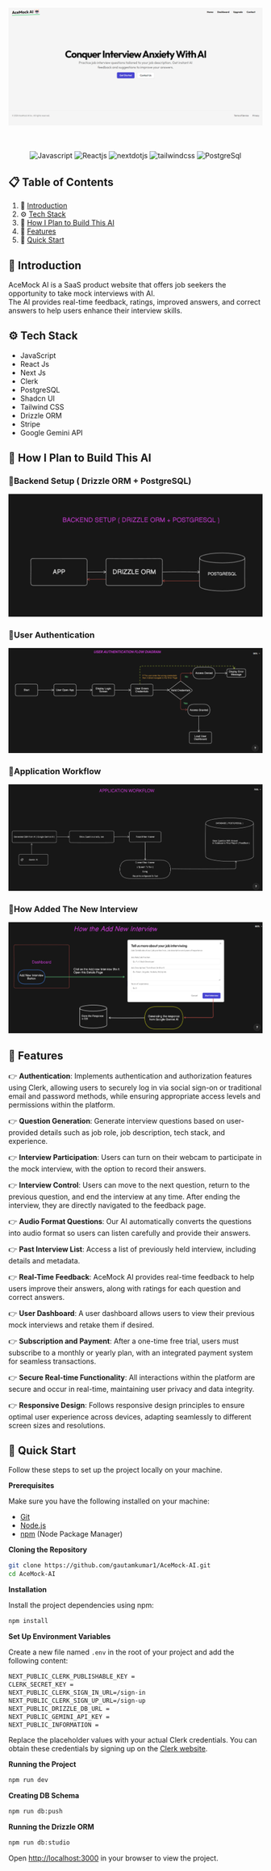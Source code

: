 
<div align="center">
<!-- Image of the heading -->
  <br />
    
  ![AceMock Ai Home Page](<AceMock Ai Home Page.png>) 
  <br/>
  <br/>



  <br />

  <div>
    <img src="https://img.shields.io/badge/javascript-%23323330.svg?style=for-the-badge&logo=javascript&logoColor=%23F7DF1E" alt="Javascript" />
    <img src="https://img.shields.io/badge/react-%2320232a.svg?style=for-the-badge&logo=react&logoColor=%2361DAFB" alt="Reactjs" />
    <img src="https://img.shields.io/badge/-Next_JS-black?style=for-the-badge&logoColor=white&logo=nextdotjs&color=000000" alt="nextdotjs" />
    <img src="https://img.shields.io/badge/-Tailwind_CSS-black?style=for-the-badge&logoColor=white&logo=tailwindcss&color=06B6D4" alt="tailwindcss" />
    <img src="https://img.shields.io/badge/postgres-%23316192.svg?style=for-the-badge&logo=postgresql&logoColor=white" alt="PostgreSql" />
  </div>

</div>

## 📋 <a name="table">Table of Contents</a>

1. 🤖 [Introduction](#introduction)
2. ⚙️ [Tech Stack](#tech-stack)
3. 🤔 [How I Plan to Build This AI](#plan)
4. 🔋 [Features](#features)
5. 🤸 [Quick Start](#quick-start)

## <a name="introduction">🤖 Introduction</a>

AceMock AI is a SaaS product website that offers job seekers the opportunity to take mock interviews with AI.          
The AI provides real-time feedback, ratings, improved answers, and correct answers to help users enhance their interview skills.
<!-- Tech Stack -->
## <a name="tech-stack">⚙️ Tech Stack</a>

- JavaScript
- React Js
- Next Js
- Clerk
- PostgreSQL
- Shadcn UI
- Tailwind CSS
- Drizzle ORM
- Stripe
- Google Gemini API
<!-- Plan -->
## <a name="plan">🤔 How I Plan to Build This AI</a>

### 🔹Backend Setup ( Drizzle ORM + PostgreSQL)
![alt text](<AceMock Backend Setup.png>)

### 🔹User Authentication

![alt text](<AceMock User Authentication Diagram Flow.png>)

### 🔹Application Workflow

![alt text](<AceMock User Application Workflow.png>)

### 🔹How Added The New Interview

![alt text](<AceMock How The New Interview Added.png>)

<!-- Features -->

## <a name="features">🔋 Features</a>


👉 **Authentication**: Implements authentication and authorization features using Clerk, allowing users to securely log in via social sign-on or traditional email and password methods, while ensuring appropriate access levels and permissions within the platform.

👉 **Question Generation**: Generate interview questions based on user-provided details such as job role, job description, tech stack, and experience.

👉 **Interview Participation**: Users can turn on their webcam to participate in the mock interview, with the option to record their answers.


👉 **Interview Control**: Users can move to the next question, return to the previous question, and end the interview at any time. After ending the interview, they are directly navigated to the feedback page.


👉 **Audio Format Questions**: Our AI automatically converts the questions into audio format so users can listen carefully and provide their answers.

👉 **Past Interview List**: Access a list of previously held interview, including details and metadata.

👉 **Real-Time Feedback**: AceMock AI provides real-time feedback to help users improve their answers, along with ratings for each question and correct answers.

👉 **User Dashboard**: A user dashboard allows users to view their previous mock interviews and retake them if desired.

👉 **Subscription and Payment**: After a one-time free trial, users must subscribe to a monthly or yearly plan, with an integrated payment system for seamless transactions.

👉 **Secure Real-time Functionality**: All interactions within the platform are secure and occur in real-time, maintaining user privacy and data integrity.

👉 **Responsive Design**: Follows responsive design principles to ensure optimal user experience across devices, adapting seamlessly to different screen sizes and resolutions.


## <a name="quick-start">🤸 Quick Start</a>

Follow these steps to set up the project locally on your machine.

**Prerequisites**

Make sure you have the following installed on your machine:

- [Git](https://git-scm.com/)
- [Node.js](https://nodejs.org/en)
- [npm](https://www.npmjs.com/) (Node Package Manager)

**Cloning the Repository**

```bash
git clone https://github.com/gautamkumar1/AceMock-AI.git
cd AceMock-AI
```

**Installation**

Install the project dependencies using npm:

```bash
npm install
```

**Set Up Environment Variables**

Create a new file named `.env` in the root of your project and add the following content:

```env
NEXT_PUBLIC_CLERK_PUBLISHABLE_KEY = 
CLERK_SECRET_KEY = 
NEXT_PUBLIC_CLERK_SIGN_IN_URL=/sign-in
NEXT_PUBLIC_CLERK_SIGN_UP_URL=/sign-up
NEXT_PUBLIC_DRIZZLE_DB_URL = 
NEXT_PUBLIC_GEMINI_API_KEY =
NEXT_PUBLIC_INFORMATION = 
```

Replace the placeholder values with your actual Clerk credentials. You can obtain these credentials by signing up on the [Clerk website](https://clerk.com/).

**Running the Project**

```bash
npm run dev
```
**Creating DB Schema**

```bash
npm run db:push
```

**Running the Drizzle ORM**

```bash
npm run db:studio
```
Open [http://localhost:3000](http://localhost:3000) in your browser to view the project.

